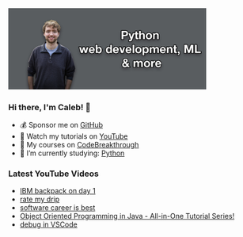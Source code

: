 <img src="github-cover-photo-my-face.jpg" width="400px" />

### Hi there, I'm Caleb! 🍛

- 💰 Sponsor me on [GitHub](https://github.com/sponsors/CalebCurry)
- 🎥 Watch my tutorials on [YouTube](https://www.youtube.com/calebthevideomaker2)
- 📗 My courses on [CodeBreakthrough](https://www.codebreakthrough.com)
- 🤔 I’m currently studying: [Python](https://www.youtube.com/watch?v=s3IvdkCq2_c&t=4254s)

### Latest YouTube Videos
<!-- YOUTUBE:START -->
- [IBM backpack on day 1](https://www.youtube.com/watch?v=myWUTh-meIM)
- [rate my drip](https://www.youtube.com/watch?v=DaJKlzu_xOc)
- [software career is best](https://www.youtube.com/watch?v=VkC2GrF-QHI)
- [Object Oriented Programming in Java - All-in-One Tutorial Series!](https://www.youtube.com/watch?v=Af3s3KsxStY)
- [debug in VSCode](https://www.youtube.com/watch?v=P6CZbaEQbiQ)
<!-- YOUTUBE:END -->
